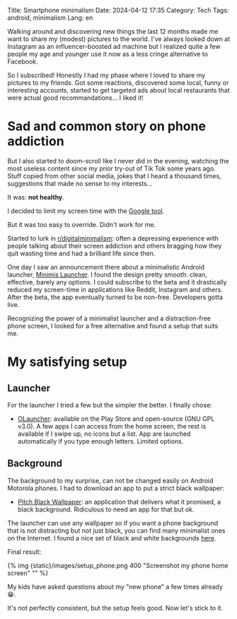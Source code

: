 Title: Smartphone minimalism
Date: 2024-04-12 17:35
Category: Tech
Tags: android, minimalism
Lang: en

Walking around and discovering new things the last 12 months made me want to share my (modest) pictures to the world. I've always looked down at Instagram as an influencer-boosted ad machine but I realized quite a few people my age and younger use it now as a less cringe alternative to Facebook.

So I subscribed! Honestly I had my phase where I loved to share my pictures to my friends. Got some reactions, discovered some local, funny or interesting accounts, started to get targeted ads about local restaurants that were actual good recommandations... I liked it!

# Sad and common story on phone addiction

But I also started to doom-scroll like I never did in the evening, watching the most useless content since my prior try-out of Tik Tok some years ago. Stuff copied from other social media, jokes that I heard a thousand times, suggestions that made no sense to my interests...

It was: **not healthy**.

I decided to limit my screen time with the [Google tool](https://play.google.com/store/apps/details?id=com.google.android.apps.wellbeing).

But it was too easy to override. Didn't work for me.

Started to lurk in [r/digitalminimalism](https://www.reddit.com/r/digitalminimalism/): often a depressing experience with people talking about their screen addiction and others bragging how they quit wasting time and had a brilliant life since then.

One day I saw an announcement there about a minimalistic Android launcher, [Minimis Launcher](https://minimis.life/). I found the design pretty smooth: clean, effective, barely any options. I could subscribe to the beta and it drastically reduced my screen-time in applications like Reddit, Instagram and others. After the beta, the app eventually turned to be non-free. Developers gotta live.

Recognizing the power of a minimalist launcher and a distraction-free phone screen, I looked for a free alternative and found a setup that suits me.

# My satisfying setup

## Launcher

For the launcher I tried a few but the simpler the better. I finally chose:

* [OLauncher](https://github.com/tanujnotes/Olauncher): available on the Play Store and open-source (GNU GPL v3.0). A few apps I can access from the home screen, the rest is available if I swipe up, no icons but a list. App are launched automatically if you type enough letters. Limited options.

## Background

The background to my surprise, can not be changed easily on Android Motorola phones. I had to download an app to put a strict black wallpaper:

* [Pitch Black Wallpaper](https://play.google.com/store/apps/details?id=com.tecdrop.pitchblackwallpaper&hl=en_US): an application that delivers what it promised, a black background. Ridiculous to need an app for that but ok.

The launcher can use any wallpaper so if you want a phone background that is not distracting but not just black, you can find many minimalist ones on the Internet. I found a nice set of black and white backgrounds [here](https://wallpapercave.com/black-and-white-minimalist-phone-wallpapers).

Final result:

{% img {static}/images/setup_phone.png 400 "Screenshot my phone home screen" "" %}

My kids have asked questions about my "new phone" a few times already 😁.

It's not perfectly consistent, but the setup feels good. Now let's stick to it.
